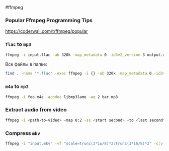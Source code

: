 #ffmpeg 
### Popular Ffmpeg Programming Tips
https://coderwall.com/t/ffmpeg/popular

### `flac` to `mp3`
```bash
ffmpeg -i input.flac -ab 320k -map_metadata 0 -id3v2_version 3 output.mp3
```

Все файлы в папке:
```bash
find . -name "*.flac" -exec ffmpeg -i {} -ab 320k -map_metadata 0 -id3v2_version 3 mp3/{}.mp3 \;
```

### `m4a` to `mp3`
```bash
ffmpeg -i foo.m4a -acodec libmp3lame -aq 2 bar.mp3
```

### Extract audio from video
```bash
ffmpeg -i <path-to-video> -map 0:2 -ss <start second> -to <last second> -f mp3 -ab 192000 -vn <destination-path> -y
```

### Compress `mkv`
```bash
ffmpeg -i "input.mkv" -vf "scale=trunc(3*iw/8)*2:trunc(3*ih/8)*2" -c:v libx265 -crf 28 "output.mkv"
```
